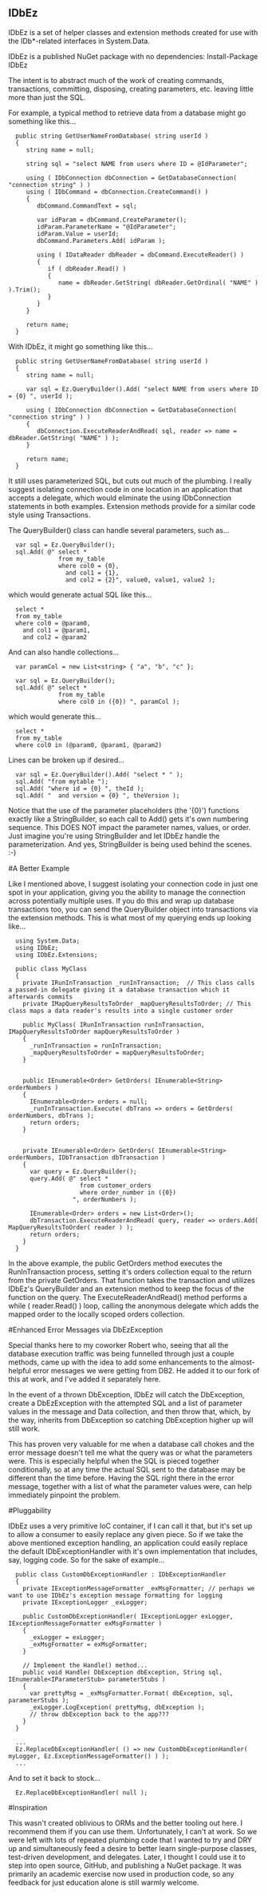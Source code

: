 ## IDbEz

IDbEz is a set of helper classes and extension methods created for use with the IDb*-related interfaces in System.Data.

IDbEz is a published NuGet package with no dependencies: Install-Package IDbEz

The intent is to abstract much of the work of creating commands, transactions, committing, disposing, creating parameters, etc. leaving little more than just the SQL.

For example, a typical method to retrieve data from a database might go something like this...

      public string GetUserNameFromDatabase( string userId )
      {
         string name = null;

         string sql = "select NAME from users where ID = @IdParameter";

         using ( IDbConnection dbConnection = GetDatabaseConnection( "connection string" ) )
         using ( IDbCommand = dbConnection.CreateCommand() )
         {
            dbCommand.CommandText = sql;

            var idParam = dbCommand.CreateParameter();
            idParam.ParameterName = "@IdParameter";
            idParam.Value = userId;
            dbCommand.Parameters.Add( idParam );

            using ( IDataReader dbReader = dbCommand.ExecuteReader() )
            {
               if ( dbReader.Read() )
               {
                  name = dbReader.GetString( dbReader.GetOrdinal( "NAME" ) ).Trim();
               }
            }
         }

         return name;
      }

With IDbEz, it might go something like this...

      public string GetUserNameFromDatabase( string userId )
      {
         string name = null;

         var sql = Ez.QueryBuilder().Add( "select NAME from users where ID = {0} ", userId );

         using ( IDbConnection dbConnection = GetDatabaseConnection( "connection string" ) )
         {
            dbConnection.ExecuteReaderAndRead( sql, reader => name = dbReader.GetString( "NAME" ) );
         }

         return name;
      }

It still uses parameterized SQL, but cuts out much of the plumbing. I really suggest isolating connection code in one location in an application that accepts a delegate, which would eliminate the using IDbConnection statements in both examples. Extension methods provide for a similar code style using Transactions.

The QueryBuilder() class can handle several parameters, such as...

      var sql = Ez.QueryBuilder();
      sql.Add( @" select *
                  from my_table
                  where col0 = {0},
                    and col1 = {1},
                    and col2 = {2}", value0, value1, value2 );

which would generate actual SQL like this...

      select *
      from my_table
      where col0 = @param0,
        and col1 = @param1,
        and col2 = @param2

And can also handle collections...

      var paramCol = new List<string> { "a", "b", "c" };

      var sql = Ez.QueryBuilder();
      sql.Add( @" select *
                  from my_table
                  where col0 in ({0}) ", paramCol );

which would generate this...

      select *
      from my_table
      where col0 in (@param0, @param1, @param2)
	  
Lines can be broken up if desired...

	  var sql = Ez.QueryBuilder().Add( "select * " );
	  sql.Add( "from mytable ");
	  sql.Add( "where id = {0} ", theId );
	  sql.Add( "  and version = {0} ", theVersion );

Notice that the use of the parameter placeholders (the '{0}') functions exactly like a StringBuilder, so each call to Add() gets it's own numbering sequence. This DOES NOT impact the parameter names, values, or order. Just imagine you're using StringBuilder and let IDbEz handle the parameterization. And yes, StringBuilder is being used behind the scenes. :-)

#A Better Example

Like I mentioned above, I suggest isolating your connection code in just one spot in your application, giving you the ability to manage the connection across potentially multiple uses. If you do this and wrap up database transactions too, you can send the QueryBuilder object into transactions via the extension methods. This is what most of my querying ends up looking like...

	  using System.Data;
	  using IDbEz;
	  using IDbEz.Extensions;
	  
	  public class MyClass
	  {
	    private IRunInTransaction _runInTransaction;  // This class calls a passed-in delegate giving it a database transaction which it afterwards commits
		private IMapQueryResultsToOrder _mapQueryResultsToOrder; // This class maps a data reader's results into a single customer order
		
	    public MyClass( IRunInTransaction runInTransaction, IMapQueryResultsToOrder mapQueryResultsToOrder )
		{
		  _runInTransaction = runInTransaction;
		  _mapQueryResultsToOrder = mapQueryResultsToOrder;
		}
		
		
		public IEnumerable<Order> GetOrders( IEnumerable<String> orderNumbers )
		{
		  IEnumerable<Order> orders = null;
		  _runInTransaction.Execute( dbTrans => orders = GetOrders( orderNumbers, dbTrans );
		  return orders;
		}
		
		
		private IEnumerable<Order> GetOrders( IEnumerable<String> orderNumbers, IDbTransaction dbTransaction )
		{
		  var query = Ez.QueryBuilder();
		  query.Add( @"	select *
						from customer_orders 
						where order_number in ({0})
					  ", orderNumbers );

		  IEnumerable<Order> orders = new List<Order>();
		  dbTransaction.ExecuteReaderAndRead( query, reader => orders.Add( MapQueryResultsToOrder( reader ) );
		  return orders;
		}
	  }
	  
In the above example, the public GetOrders method executes the RunInTransaction process, setting it's orders collection equal to the return from the private GetOrders. That function takes the transaction and utilizes IDbEz's QueryBuilder and an extension method to keep the focus of the function on the query. The ExecuteReaderAndRead() method performs a while ( reader.Read() ) loop, calling the anonymous delegate which adds the mapped order to the locally scoped orders collection.

#Enhanced Error Messages via DbEzException

Special thanks here to my coworker Robert who, seeing that all the database execution traffic was being funnelled through just a couple methods, came up with the idea to add some enhancements to the almost-helpful error messages we were getting from DB2. He added it to our fork of this at work, and I've added it separately here.

In the event of a thrown DbException, IDbEz will catch the DbException, create a DbEzException with the attempted SQL and a list of parameter values in the message and Data collection, and then throw that, which, by the way, inherits from DbException so catching DbException higher up will still work.

This has proven very valuable for me when a database call chokes and the error message doesn't tell me what the query was or what the parameters were. This is especially 
helpful when the SQL is pieced together conditionally, so at any time the actual SQL sent to the database may be different than the time before. Having the SQL right there in the error message, together with a list of what the parameter values were, can help immediately pinpoint the problem.

#Pluggability

IDbEz uses a very primitive IoC container, if I can call it that, but it's set up to allow a consumer to easily replace any given piece. So if we take the above mentioned exception handling, an application could easily replace the default IDbExceptionHandler with it's own implementation that includes, say, logging code. So for the sake of example...

	  public class CustomDbExceptionHandler : IDbExceptionHandler
	  {
	    private IExceptionMessageFormatter _exMsgFormatter; // perhaps we want to use IDbEz's exception message formatting for logging
	    private IExceptionLogger _exLogger;
		
	    public CustomDbExceptionHandler( IExceptionLogger exLogger, IExceptionMessageFormatter exMsgFormatter )
		{
		  _exLogger = exLogger;
		  _exMsgFormatter = exMsgFormatter;
		}
	  
	    // Implement the Handle() method...
	    public void Handle( DbException dbException, String sql, IEnumerable<IParameterStub> parameterStubs )
		{
		  var prettyMsg = _exMsgFormatter.Format( dbException, sql, parameterStubs );
		  _exLogger.LogException( prettyMsg, dbException );
		  // throw dbException back to the app???
		}
	  }
	  
	  ...
	  Ez.ReplaceDbExceptionHandler( () => new CustomDbExceptionHandler( myLogger, Ez.ExceptionMessageFormatter() ) );
	  ...

And to set it back to stock...

	  Ez.ReplaceDbExceptionHandler( null );
	  
#Inspiration

This wasn't created oblivious to ORMs and the better tooling out here. I recommend them if you can use them. Unfortunately, I can't at work. So we were left with lots of repeated plumbing code that I wanted to try and DRY up and simultaneously feed a desire to better learn single-purpose classes, test-driven development, and delegates. Later, I thought I could use it to step into open source, GitHub, and publishing a NuGet package. It was primarily an academic exercise now used in production code, so any feedback for just education alone is still warmly welcome.